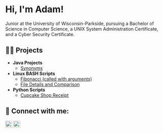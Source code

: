 <h1>Hi, I'm Adam! <br/></h1>
Junior at the University of Wisconsin-Parkside, pursuing a Bachelor of Science in Computer Science, a UNIX System Administration Certificate, and a Cyber Security Certificate.</br>

<h2>👨‍💻 Projects</h2>

- <b>Java Projects</b>
  - [Synonyms](https://github.com/AdamZieman/Synonyms)
- <b>Linux BASH Scripts</b>
  - [Fibonacci (called with arguments)](https://github.com/AdamZieman/FibonacciWithGetOpts)
  - [File Details and Comparison](https://github.com/AdamZieman/FileDetailsAndComparison)
- <b>Python Scripts</b>
  - [Cupcake Shop Receipt](https://github.com/AdamZieman/CupcakeShop)

<h2> 🤳 Connect with me:</h2>

[<img align="left" alt="AdamZieman | Instagram" width="22px" src="https://cdn.jsdelivr.net/npm/simple-icons@v3/icons/github.svg" />][github]
[<img align="left" alt="AdamZieman | LinkedIn" width="22px" src="https://cdn.jsdelivr.net/npm/simple-icons@v3/icons/linkedin.svg" />][linkedin]

[github]: https://github.com/AdamZieman
[linkedin]: https://www.linkedin.com/in/adam-zieman/

<!--
**joshmadakor1/joshmadakor1** is a ✨ _special_ ✨ repository because its `README.md` (this file) appears on your GitHub profile.

Here are some ideas to get you started:

- 🔭 I’m currently working on ...
- 🌱 I’m currently learning ...
- 👯 I’m looking to collaborate on ...
- 🤔 I’m looking for help with ...
- 💬 Ask me about ...
- 📫 How to reach me: ...
- 😄 Pronouns: ...
- ⚡ Fun fact: ...
-->
